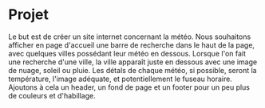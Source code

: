 # Projet
Le but est de créer un site internet concernant la météo. Nous souhaitons afficher en page d'accueil une barre de recherche dans le haut de la page, avec quelques villes possédant leur météo en dessous. Lorsque l'on fait une recherche d'une ville, la ville apparaît juste en dessous avec une image de nuage, soleil ou pluie. Les détals de chaque météo, si possible, seront la température, l'image adéquate, et potentiellement le fuseau horaire. Ajoutons à cela un header, un fond de page et un footer pour un peu plus de couleurs et d'habillage.